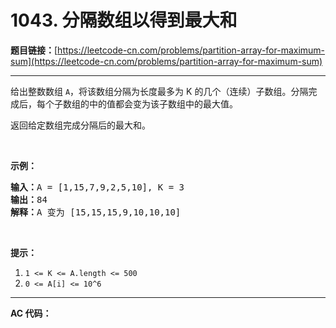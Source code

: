# 1043. 分隔数组以得到最大和

**题目链接：**[https://leetcode-cn.com/problems/partition-array-for-maximum-sum](https://leetcode-cn.com/problems/partition-array-for-maximum-sum)

---

<div class="content__1Y2H">
 <div class="notranslate">
  <p>给出整数数组&nbsp;<code>A</code>，将该数组分隔为长度最多为 K 的几个（连续）子数组。分隔完成后，每个子数组的中的值都会变为该子数组中的最大值。</p> 
  <p>返回给定数组完成分隔后的最大和。</p> 
  <p>&nbsp;</p> 
  <p><strong>示例：</strong></p> 
  <pre class="language-text"><strong>输入：</strong>A = [1,15,7,9,2,5,10], K = 3
<strong>输出：</strong>84
<strong>解释：</strong>A 变为 [15,15,15,9,10,10,10]</pre> 
  <p>&nbsp;</p> 
  <p><strong>提示：</strong></p> 
  <ol> 
   <li><code>1 &lt;= K &lt;= A.length&nbsp;&lt;= 500</code></li> 
   <li><code>0 &lt;= A[i] &lt;= 10^6</code></li> 
  </ol> 
 </div>
</div>

---

**AC 代码：**

```java

```